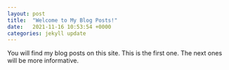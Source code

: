 ```yaml
---
layout: post
title:  "Welcome to My Blog Posts!"
date:   2021-11-16 10:53:54 +0000
categories: jekyll update
---
```


You will find my blog posts on this site. This is the first one. The next ones will be more informative.